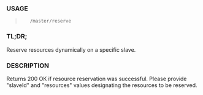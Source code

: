<!--- This is an automatically generated file. DO NOT EDIT! --->
### USAGE ###
>        /master/reserve

### TL;DR; ###
Reserve resources dynamically on a specific slave.

### DESCRIPTION ###
Returns 200 OK if resource reservation was successful.
Please provide "slaveId" and "resources" values designating
the resources to be reserved.